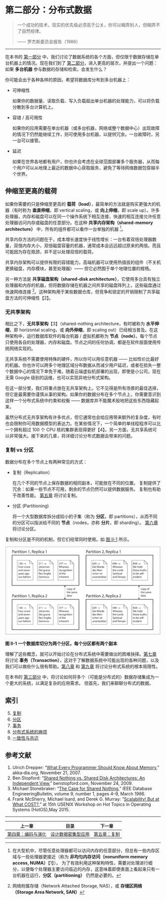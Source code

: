 # 第二部分：分布式数据

> 一个成功的技术，现实的优先级必须高于公关，你可以糊弄别人，但糊弄不了自然规律。
>
> —— 罗杰斯委员会报告（1986）
>

-------

在本书的 [第一部分](part-i.md) 中，我们讨论了数据系统的各个方面，但仅限于数据存储在单台机器上的情况。现在我们到了 [第二部分](part-ii.md)，进入更高的层次，并提出一个问题：如果 **多台机器** 参与数据的存储和检索，会发生什么？

你可能会出于各种各样的原因，希望将数据库分布到多台机器上：

* 可伸缩性

  如果你的数据量、读取负载、写入负载超出单台机器的处理能力，可以将负载分散到多台计算机上。

* 容错 / 高可用性

  如果你的应用需要在单台机器（或多台机器，网络或整个数据中心）出现故障的情况下仍然能继续工作，则可使用多台机器，以提供冗余。一台故障时，另一台可以接管。

* 延迟

  如果在世界各地都有用户，你也许会考虑在全球范围部署多个服务器，从而每个用户可以从地理上最近的数据中心获取服务，避免了等待网络数据包穿越半个世界。

## 伸缩至更高的载荷

如果你需要的只是伸缩至更高的 **载荷（load）**，最简单的方法就是购买更强大的机器（有时称为 **垂直伸缩**，即 vertical scaling，或 **向上伸缩**，即 scale up）。许多处理器，内存和磁盘可以在同一个操作系统下相互连接，快速的相互连接允许任意处理器访问内存或磁盘的任意部分。在这种 **共享内存架构（shared-memory architecture）** 中，所有的组件都可以看作一台单独的机器 [^i]。

[^i]: 在大型机中，尽管任意处理器都可以访问内存的任意部分，但总有一些内存区域与一些处理器更接近（称为 **非均匀内存访问（nonuniform memory access, NUMA）**【1】）。 为了有效利用这种架构特性，需要对处理进行细分，以便每个处理器主要访问临近的内存，这意味着即使表面上看起来只有一台机器在运行，**分区（partitioning）** 仍然是必要的。

共享内存方法的问题在于，成本增长速度快于线性增长：一台有着双倍处理器数量，双倍内存大小，双倍磁盘容量的机器，通常成本会远远超过原来的两倍。而且可能因为存在瓶颈，并不足以处理双倍的载荷。

共享内存架构可以提供有限的容错能力，高端机器可以使用热插拔的组件（不关机更换磁盘，内存模块，甚至处理器）—— 但它必然囿于单个地理位置的桎梏。

另一种方法是 **共享磁盘架构（shared-disk architecture）**，它使用多台具有独立处理器和内存的机器，但将数据存储在机器之间共享的磁盘阵列上，这些磁盘通过快速网络连接 [^ii]。这种架构用于某些数据仓库，但竞争和锁定的开销限制了共享磁盘方法的可伸缩性【2】。

[^ii]: 网络附属存储（Network Attached Storage, NAS），或 **存储区网络（Storage Area Network, SAN）**

### 无共享架构

相比之下，**无共享架构**【3】（shared-nothing architecture，有时被称为 **水平伸缩**，即 horizontal scaling，或 **向外伸缩**，即 scaling out）已经相当普及。在这种架构中，运行数据库软件的每台机器 / 虚拟机都称为 **节点（node）**。每个节点只使用各自的处理器，内存和磁盘。节点之间的任何协调，都是在软件层面使用传统网络实现的。

无共享系统不需要使用特殊的硬件，所以你可以用任意机器 —— 比如性价比最好的机器。你也许可以跨多个地理区域分布数据从而减少用户延迟，或者在损失一整个数据中心的情况下幸免于难。随着云端虚拟机部署的出现，即使是小公司，现在无需 Google 级别的运维，也可以实现异地分布式架构。

在这一部分里，我们将重点放在无共享架构上。它不见得是所有场景的最佳选择，但它是最需要你谨慎从事的架构。如果你的数据分布在多个节点上，你需要意识到这样一个分布式系统中约束和权衡 —— 数据库并不能魔术般地把这些东西隐藏起来。

虽然分布式无共享架构有许多优点，但它通常也会给应用带来额外的复杂度，有时也会限制你可用数据模型的表达力。在某些情况下，一个简单的单线程程序可以比一个拥有超过 100 个 CPU 核的集群表现得更好【4】。另一方面，无共享系统可以非常强大。接下来的几章，将详细讨论分布式数据会带来的问题。

### 复制 vs 分区

数据分布在多个节点上有两种常见的方式：

* 复制（Replication）

  在几个不同的节点上保存数据的相同副本，可能放在不同的位置。 复制提供了冗余：如果一些节点不可用，剩余的节点仍然可以提供数据服务。 复制也有助于改善性能。 [第五章](ch5.md) 将讨论复制。

* 分区 (Partitioning)

  将一个大型数据库拆分成较小的子集（称为 **分区**，即 partitions），从而不同的分区可以指派给不同的 **节点**（nodes，亦称 **分片**，即 sharding）。 [第六章](ch6.md) 将讨论分区。

复制和分区是不同的机制，但它们经常同时使用。如 [图 II-1](img/figii-1.png) 所示。

![](img/figii-1.png)

**图 II-1 一个数据库切分为两个分区，每个分区都有两个副本**

理解了这些概念，就可以开始讨论在分布式系统中需要做出的困难抉择。[第七章](ch7.md) 将讨论 **事务（Transaction）**，这对于了解数据系统中可能出现的各种问题，以及我们可以做些什么很有帮助。[第八章](ch8.md) 和 [第九章](ch9.md) 将讨论分布式系统的根本局限性。

在本书的 [第三部分](part-iii.md) 中，将讨论如何将多个（可能是分布式的）数据存储集成为一个更大的系统，以满足复杂的应用需求。 但首先，我们来聊聊分布式的数据。


## 索引

5. [复制](ch5.md)
6. [分区](ch6.md)
7. [事务](ch7.md)
8. [分布式系统的麻烦](ch8.md)
9. [一致性与共识](ch9.md)


## 参考文献

1. Ulrich Drepper: “[What Every Programmer Should Know About Memory](https://people.freebsd.org/~lstewart/articles/cpumemory.pdf),” akka‐dia.org, November 21, 2007.
1. Ben Stopford: “[Shared Nothing vs. Shared Disk Architectures: An Independent View](http://www.benstopford.com/2009/11/24/understanding-the-shared-nothing-architecture/),” benstopford.com, November 24, 2009.
1. Michael Stonebraker: “[The Case for Shared Nothing](http://db.cs.berkeley.edu/papers/hpts85-nothing.pdf),” IEEE Database EngineeringBulletin, volume 9, number 1, pages 4–9, March 1986.
1. Frank McSherry, Michael Isard, and Derek G. Murray: “[Scalability! But at What COST?](http://www.frankmcsherry.org/assets/COST.pdf),” at 15th USENIX Workshop on Hot Topics in Operating Systems (HotOS),May 2015.

------

| 上一章                       | 目录                            | 下一章                 |
| ---------------------------- | ------------------------------- | ---------------------- |
| [第四章：编码与演化](ch4.md) | [设计数据密集型应用](README.md) | [第五章：复制](ch5.md) |
